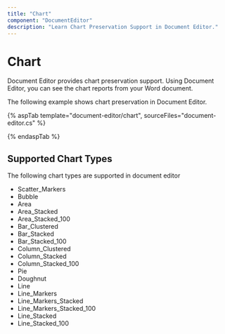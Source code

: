 ```yaml
---
title: "Chart"
component: "DocumentEditor"
description: "Learn Chart Preservation Support in Document Editor."
---
```


# Chart

Document Editor provides chart preservation support. Using Document Editor, you can see the chart reports from your Word document.

The following example shows chart preservation in Document Editor.

{% aspTab template="document-editor/chart", sourceFiles="document-editor.cs" %}

{% endaspTab %}

## Supported Chart Types

The following chart types are supported in document editor
* Scatter_Markers
* Bubble
* Area
* Area_Stacked
* Area_Stacked_100
* Bar_Clustered
* Bar_Stacked
* Bar_Stacked_100
* Column_Clustered
* Column_Stacked
* Column_Stacked_100
* Pie
* Doughnut
* Line
* Line_Markers
* Line_Markers_Stacked
* Line_Markers_Stacked_100
* Line_Stacked
* Line_Stacked_100